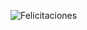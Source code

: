 
![Felicitaciones](https://github.com/AliOrtiz0/momos-pizzas/assets/157752558/f9182e7b-d7bf-4709-9a15-ee3e91fbea41)
